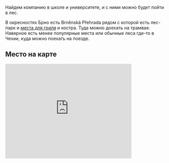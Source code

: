 Найдем компанию в школе и университете, и с ними можно будет пойти в лес. 

В окресностях Брно есть Brněnská Přehrada рядом с которой есть лес-парк и [места для гриля](https://www.kudyznudy.cz/aktivity/verejne-grillpointy-u-brnenske-prehrady) и костра. Туда можно доехать на трамвае. Наверное есть менее популярные места или обычные леса где-то в Чехии, куда можно поехать на поезде. 


## Место на карте
<iframe class="google-map" src="https://www.google.com/maps/embed?pb=!1m18!1m12!1m3!1d20839.051947279015!2d16.495095623449142!3d49.24073598325329!2m3!1f0!2f0!3f0!3m2!1i1024!2i768!4f13.1!3m3!1m2!1s0x471290ae3e579d2d%3A0xb2131f9b1b9690b0!2sBrno%20Reservoir!5e0!3m2!1sen!2scz!4v1661853883669!5m2!1sen!2scz" width="400" height="300" style="border:0;" allowfullscreen="" loading="lazy" referrerpolicy="no-referrer-when-downgrade"></iframe>
